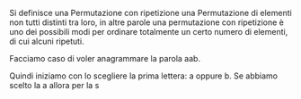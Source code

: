 Si definisce una Permutazione con ripetizione una Permutazione di elementi non tutti distinti tra loro,
in altre parole una permutazione con ripetizione è uno dei possibili modi per ordinare totalmente un certo numero di elementi, di cui alcuni ripetuti.

Facciamo caso di voler anagrammare la parola aab.

Quindi iniziamo con lo scegliere la prima lettera: a oppure b.
Se abbiamo scelto la a allora per la s